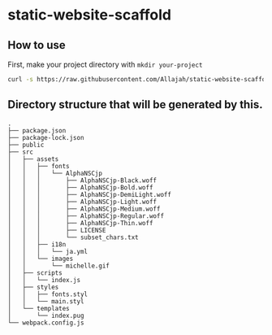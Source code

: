 # static-website-scaffold

## How to use

First, make your project directory with `mkdir your-project`

```bash
curl -s https://raw.githubusercontent.com/Allajah/static-website-scaffold/master/static-website-scaffolder.sh | bash
```

## Directory structure that will be generated by this.

```
.
├── package.json
├── package-lock.json
├── public
├── src
│   ├── assets
│   │   ├── fonts
│   │   │   └── AlphaNSCjp
│   │   │       ├── AlphaNSCjp-Black.woff
│   │   │       ├── AlphaNSCjp-Bold.woff
│   │   │       ├── AlphaNSCjp-DemiLight.woff
│   │   │       ├── AlphaNSCjp-Light.woff
│   │   │       ├── AlphaNSCjp-Medium.woff
│   │   │       ├── AlphaNSCjp-Regular.woff
│   │   │       ├── AlphaNSCjp-Thin.woff
│   │   │       ├── LICENSE
│   │   │       └── subset_chars.txt
│   │   ├── i18n
│   │   │   └── ja.yml
│   │   └── images
│   │       └── michelle.gif
│   ├── scripts
│   │   └── index.js
│   ├── styles
│   │   ├── fonts.styl
│   │   └── main.styl
│   └── templates
│       └── index.pug
└── webpack.config.js
```
